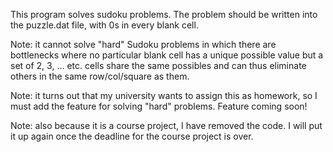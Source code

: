 This program solves sudoku problems. The problem should be written into the puzzle.dat file, with 0s in every blank cell.

Note: it cannot solve "hard" Sudoku problems in which there are bottlenecks where no particular blank cell has a unique possible value but a set of 2, 3, ... etc. cells share the same possibles and can thus eliminate others in the same row/col/square as them.

Note: it turns out that my university wants to assign this as homework, so I must add the feature for solving "hard" problems. Feature coming soon!

Note: also because it is a course project, I have removed the code. I will put it up again once the deadline for the course project is over.